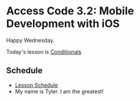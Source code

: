 # Access Code 3.2: Mobile Development with iOS

Happy Wednesday.

Today's lesson is [Conditionals](/lessons/conditionals)

## Schedule

- [Lesson Schedule](schedule.md)
- My name is Tyler. I am the greatest!
